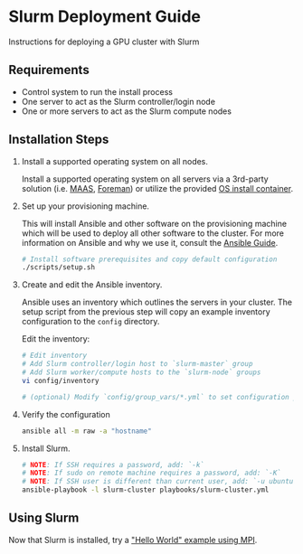 Slurm Deployment Guide
===

Instructions for deploying a GPU cluster with Slurm

## Requirements

  * Control system to run the install process
  * One server to act as the Slurm controller/login node
  * One or more servers to act as the Slurm compute nodes

## Installation Steps

1. Install a supported operating system on all nodes. 

   Install a supported operating system on all servers via a 3rd-party solution (i.e. [MAAS](https://maas.io/), [Foreman](https://www.theforeman.org/)) or utilize the provided [OS install container](PXE.md).

2. Set up your provisioning machine. 

   This will install Ansible and other software on the provisioning machine which will be used to deploy all other software to the cluster. For more information on Ansible and why we use it, consult the [Ansible Guide](ANSIBLE.md).

   ```sh
   # Install software prerequisites and copy default configuration
   ./scripts/setup.sh
   ```

3. Create and edit the Ansible inventory. 

   Ansible uses an inventory which outlines the servers in your cluster. The setup script from the previous step will copy an example inventory configuration to the `config` directory. 
   
   Edit the inventory: 
   
   ```sh
   # Edit inventory
   # Add Slurm controller/login host to `slurm-master` group
   # Add Slurm worker/compute hosts to the `slurm-node` groups
   vi config/inventory
   
   # (optional) Modify `config/group_vars/*.yml` to set configuration parameters
   ```

4. Verify the configuration

   ```sh
   ansible all -m raw -a "hostname"
   ```

5. Install Slurm.

   ```sh
   # NOTE: If SSH requires a password, add: `-k`
   # NOTE: If sudo on remote machine requires a password, add: `-K`
   # NOTE: If SSH user is different than current user, add: `-u ubuntu`
   ansible-playbook -l slurm-cluster playbooks/slurm-cluster.yml
   ```

## Using Slurm

Now that Slurm is installed, try a ["Hello World" example using MPI](../examples/slurm-mpi-hello/README.md).

